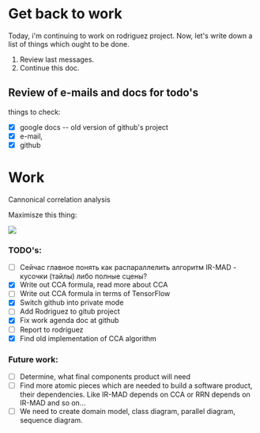 # Get back to work
Today, i'm continuing to work on rodriguez project.
Now, let's write down a list of things which ought to be done.
1. Review last messages.
2. Continue this doc.

## Review of e-mails and docs for todo's
things to check:
- [x] google docs -- old version of github's project
- [x] e-mail,
- [x] github

# Work

Cannonical correlation analysis

Maximisze this thing:

<img src="https://latex.codecogs.com/gif.latex?p=\frac{a'\sum_{XX}b}{\sqrt{a'\sum{XX}a}\sqrt{b'\sum{YY}b}} " />


### TODO's:
- [ ] Сейчас главное понять как распараллелить алгоритм IR-MAD - кусочки (тайлы) либо полные сцены?
- [x] Write out CCA formula, read more about CCA
- [ ] Write out CCA formula in terms of TensorFlow
- [x] Switch github into private mode
- [ ] Add Rodriguez to gitub project
- [x] Fix work agenda doc at github
- [ ] Report to rodriguez
- [x] Find old implementation of CCA algorithm

### Future work:

- [ ] Determine, what final components product will need
- [ ] Find more atomic pieces which are needed to build a software product, their dependencies. Like IR-MAD depends on CCA or RRN depends on IR-MAD and so on...
- [ ] We need to create domain model, class diagram, parallel diagram, sequence diagram.
